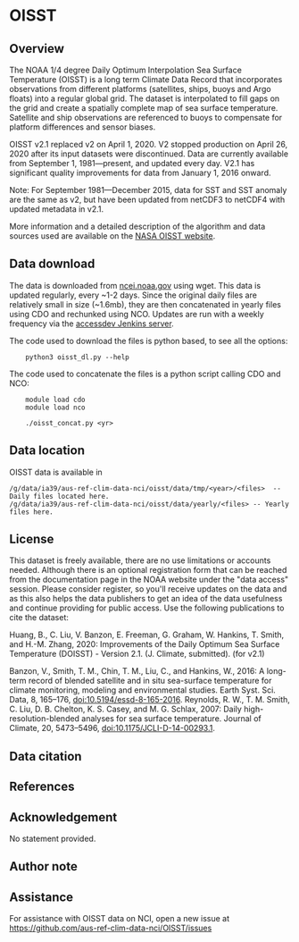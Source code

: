 # OISST
  
## Overview

The NOAA 1/4 degree Daily Optimum Interpolation Sea Surface Temperature (OISST) is a long term Climate Data Record that incorporates observations from different platforms (satellites, ships, buoys and Argo floats) into a regular global grid. The dataset is interpolated to fill gaps on the grid and create a spatially complete map of sea surface temperature. Satellite and ship observations are referenced to buoys to compensate for platform differences and sensor biases.

OISST v2.1 replaced v2 on April 1, 2020. V2 stopped production on April 26, 2020 after its input datasets were discontinued. Data are currently available from September 1, 1981—present, and updated every day. V2.1 has significant quality improvements for data from January 1, 2016 onward.

Note: For September 1981—December 2015, data for SST and SST anomaly are the same as v2, but have been updated from netCDF3 to netCDF4 with updated metadata in v2.1.

More information and a detailed description of the algorithm and data sources used are available on the [NASA OISST website](https://www.ncei.noaa.gov/products/optimum-interpolation-sst).

## Data download

The data is downloaded from [ncei.noaa.gov](https://www.ncei.noaa.gov/data/sea-surface-temperature-optimum-interpolation/v2.1/access/avhrr/) using wget. This data is updated regularly, every ~1-2 days.
Since the original daily files are relatively small in size (~1.6mb), they are then concatenated in yearly files using CDO and rechunked using NCO.
Updates are run with a weekly frequency via the [accessdev Jenkins server](https://accessdev.nci.org.au/jenkins/job/aus-ref-clim-data-nci/job/OISST/).

The code used to download the files is python based, to see all the options:
```{code}
    python3 oisst_dl.py --help
```
The code used to concatenate the files is a python script calling CDO and NCO:
```{code}
    module load cdo
    module load nco

    ./oisst_concat.py <yr> 
```

## Data location

OISST data is available in

```
/g/data/ia39/aus-ref-clim-data-nci/oisst/data/tmp/<year>/<files>  -- Daily files located here.
/g/data/ia39/aus-ref-clim-data-nci/oisst/data/yearly/<files> -- Yearly files here.
```

## License

This dataset is freely available, there are no use limitations or accounts needed. Although there is an optional registration form that can be reached from the documentation page in the NOAA website under the "data access" session. Please consider register, so you'll receive updates on the data and as this also helps the data publishers to get an idea of the data usefulness and continue providing for public access. Use the following publications to cite the dataset:

Huang, B., C. Liu, V. Banzon, E. Freeman, G. Graham, W. Hankins, T. Smith, and H.-M. Zhang, 2020: Improvements of the Daily Optimum Sea Surface Temperature (DOISST) - Version 2.1. (J. Climate, submitted). (for v2.1)

Banzon, V., Smith, T. M., Chin, T. M., Liu, C., and Hankins, W., 2016: A long-term record of blended satellite and in situ sea-surface temperature for climate monitoring, modeling and environmental studies. Earth Syst. Sci. Data, 8, 165–176, [doi:10.5194/essd-8-165-2016](doi:10.5194/essd-8-165-2016). Reynolds, R. W., T. M. Smith, C. Liu, D. B. Chelton, K. S. Casey, and M. G. Schlax, 2007: Daily high-resolution-blended analyses for sea surface temperature. Journal of Climate, 20, 5473–5496, [doi:10.1175/JCLI-D-14-00293.1](doi:10.1175/JCLI-D-14-00293.1). 


## Data citation


## References


## Acknowledgement

No statement provided.

## Author note


## Assistance

For assistance with OISST data on NCI, open a new issue at https://github.com/aus-ref-clim-data-nci/OISST/issues


